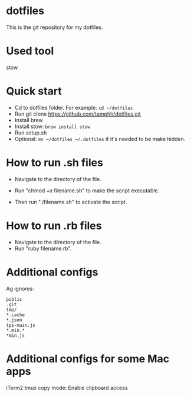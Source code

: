 # dotfiles
This is the git repository for my dotfiles.

# Used tool
stow

# Quick start
- Cd to dotfiles folder. For example: ```cd ~/dotfiles```
- Run git clone https://github.com/tamphh/dotfiles.git
- Install brew
- Install stow: ```brew install stow```
- Run setup.sh
- Optional: ```mv ~/dotfiles ~/.dotfiles``` if it's needed to be make hidden.

# How to run .sh files
- Navigate to the directory of the file. 

- Run "chmod +x filename.sh" to make the script executable. 

- Then run "./filename.sh" to activate the script.

# How to run .rb files
- Navigate to the directory of the file. 
- Run "ruby filename.rb".

# Additional configs
Ag ignores:
  ```node_modules
  public
  .git
  tmp/
  *.cache
  *.json
  tps-main.js
  *.min.*
  *min.js
  ```
# Additional configs for some Mac apps
iTerm2 tmux copy mode: Enable clipboard access 
